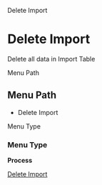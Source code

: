 
Delete Import
# Delete Import


Delete all data in Import Table

Menu Path
## Menu Path



- Delete Import

Menu Type
### Menu Type

**Process**


[Delete Import](functional-guide/process/process-import_delete.md)